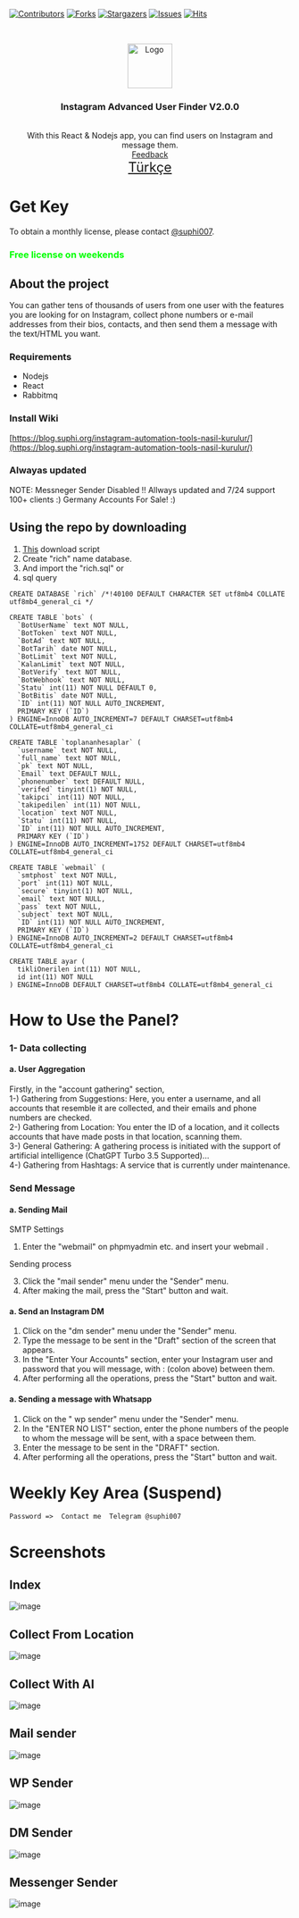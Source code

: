 [![Contributors][contributors-shield]][contributors-url]
[![Forks][forks-shield]][forks-url]
[![Stargazers][stars-shield]][stars-url]
[![Issues][issues-shield]][issues-url]
[![Hits](https://hits.seeyoufarm.com/api/count/incr/badge.svg?url=https://github.com/suphiyasin/Instagram-Automation-Tools&count_bg=%23C83D3D&title_bg=%23057386&icon=&icon_color=%23BA0808&title=View&edge_flat=false)](https://github.com/suphiyasin/Instagram-Automation-Tools)


<br />
<p align="center">
<a href="https://github.com/suphiyasin/Instagram-Automation-Tools/">
<img src="https://cdn.cdnlogo.com/logos/i/4/instagram.svg" alt="Logo" width="80" height="80" />
</a>

<h3 align="center">Instagram Advanced User Finder V2.0.0</h3>

<p align="center">
   <br/>
    With this React & Nodejs app, you can find users on Instagram and message them.
    <br>
    <a href="https://github.com/suphiyasin/Instagram-Automation-Tools/issues">Feedback</a>
    <br>
    <a href="https://suphi.org/docs.html" style="font-size:24px">Türkçe</a>
</p>



# Get Key
To obtain a monthly license, please contact <a href="https://t.me/suphi007">@suphi007</a>.
<br>

### <font style="color:#00ff00">Free license on weekends</font>

## About the project

You can gather tens of thousands of users from one user with the features you are looking for on Instagram, collect phone numbers or e-mail addresses from their bios, contacts, and then send them a message with the text/HTML you want.

### Requirements

- Nodejs
- React
- Rabbitmq

### Install Wiki
[https://blog.suphi.org/instagram-automation-tools-nasil-kurulur/](https://blog.suphi.org/instagram-automation-tools-nasil-kurulur/)

### Alwayas updated
NOTE: Messneger Sender Disabled !! 
Allways updated and 7/24 support 100+ clients :)
Germany Accounts For Sale! :)

## Using the repo by downloading

1. <a href="https://github.com/suphiyasin/Instagram-Automation-Tools/archive/refs/heads/main.zip">This</a> download script
2. Create "rich" name database.
3. And import the "rich.sql" or
4. sql query
```mysql
CREATE DATABASE `rich` /*!40100 DEFAULT CHARACTER SET utf8mb4 COLLATE utf8mb4_general_ci */

CREATE TABLE `bots` (
  `BotUserName` text NOT NULL,
  `BotToken` text NOT NULL,
  `BotAd` text NOT NULL,
  `BotTarih` date NOT NULL,
  `BotLimit` text NOT NULL,
  `KalanLimit` text NOT NULL,
  `BotVerify` text NOT NULL,
  `BotWebhook` text NOT NULL,
  `Statu` int(11) NOT NULL DEFAULT 0,
  `BotBitis` date NOT NULL,
  `ID` int(11) NOT NULL AUTO_INCREMENT,
  PRIMARY KEY (`ID`)
) ENGINE=InnoDB AUTO_INCREMENT=7 DEFAULT CHARSET=utf8mb4 COLLATE=utf8mb4_general_ci

CREATE TABLE `toplananhesaplar` (
  `username` text NOT NULL,
  `full_name` text NOT NULL,
  `pk` text NOT NULL,
  `Email` text DEFAULT NULL,
  `phonenumber` text DEFAULT NULL,
  `verifed` tinyint(1) NOT NULL,
  `takipci` int(11) NOT NULL,
  `takipedilen` int(11) NOT NULL,
  `location` text NOT NULL,
  `Statu` int(11) NOT NULL,
  `ID` int(11) NOT NULL AUTO_INCREMENT,
  PRIMARY KEY (`ID`)
) ENGINE=InnoDB AUTO_INCREMENT=1752 DEFAULT CHARSET=utf8mb4 COLLATE=utf8mb4_general_ci

CREATE TABLE `webmail` (
  `smtphost` text NOT NULL,
  `port` int(11) NOT NULL,
  `secure` tinyint(1) NOT NULL,
  `email` text NOT NULL,
  `pass` text NOT NULL,
  `subject` text NOT NULL,
  `ID` int(11) NOT NULL AUTO_INCREMENT,
  PRIMARY KEY (`ID`)
) ENGINE=InnoDB AUTO_INCREMENT=2 DEFAULT CHARSET=utf8mb4 COLLATE=utf8mb4_general_ci

CREATE TABLE ayar (
  tikliOnerilen int(11) NOT NULL,
  id int(11) NOT NULL
) ENGINE=InnoDB DEFAULT CHARSET=utf8mb4 COLLATE=utf8mb4_general_ci

```


# How to Use the Panel?

### 1- Data collecting

#### a. User Aggregation
Firstly, in the "account gathering" section, <br/>
1-) Gathering from Suggestions: Here, you enter a username, and all accounts that resemble it are collected, and their emails and phone numbers are checked.<br/>
2-) Gathering from Location: You enter the ID of a location, and it collects accounts that have made posts in that location, scanning them.<br/>
3-) General Gathering: A gathering process is initiated with the support of artificial intelligence (ChatGPT Turbo 3.5 Supported)...<br/>
4-) Gathering from Hashtags: A service that is currently under maintenance.<br/>

### Send Message

#### a. Sending Mail

SMTP Settings
1. Enter the "webmail" on phpmyadmin etc. and insert your webmail .

Sending process

3. Click the "mail sender" menu under the "Sender" menu.<br/>
4. After making the mail, press the "Start" button and wait.

#### a. Send an Instagram DM

1. Click on the "dm sender" menu under the "Sender" menu.<br/>
2. Type the message to be sent in the "Draft" section of the screen that appears.<br/>
3. In the "Enter Your Accounts" section, enter your Instagram user and password that you will message, with : (colon above) between them.<br/>
4. After performing all the operations, press the "Start" button and wait.<br/>

#### a. Sending a message with Whatsapp

1. Click on the " wp sender" menu under the "Sender" menu.
2. In the "ENTER NO LIST" section, enter the phone numbers of the people to whom the message will be sent, with a space between them.
3. Enter the message to be sent in the "DRAFT" section.
4. After performing all the operations, press the "Start" button and wait.

# Weekly Key Area (Suspend)
```
Password =>  Contact me  Telegram @suphi007
``` 
# Screenshots
## Index
![image](https://github.com/suphiyasin/Instagram-Automation-Tools/assets/65618247/83ff4e0b-2d90-4c98-bf26-cf1f96b5ae2d)

## Collect From Location
![image](https://github.com/suphiyasin/Instagram-Automation-Tools/assets/65618247/33858e02-2c24-4c92-89ce-3f95a2e876c0)

## Collect With AI
![image](https://github.com/suphiyasin/Instagram-Automation-Tools/assets/65618247/4a3ca197-95f3-4d90-91d8-6a90836336b6)

## Mail sender
![image](https://github.com/suphiyasin/Instagram-Automation-Tools/assets/65618247/08ad589a-232c-4af4-9e5f-1d805ef6de84)

## WP Sender 
![image](https://github.com/suphiyasin/Instagram-Automation-Tools/assets/65618247/7742cbea-c855-4e85-a5a3-4f6f46fd9044)

## DM Sender
![image](https://github.com/suphiyasin/Instagram-Automation-Tools/assets/65618247/4d10327c-b490-4624-8785-1f3932dd43a1)

## Messenger Sender
![image](https://github.com/suphiyasin/Instagram-Automation-Tools/assets/65618247/ad487f7b-a8af-476d-bd8c-42000e005639)


[contributors-shield]: https://img.shields.io/github/contributors/suphiyasin/Instagram-Automation-Tools.svg?style=for-the-badge
[contributors-url]: https://github.com/suphiyasin/Instagram-Automation-Tools/graphs/contributors
[forks-shield]: https://img.shields.io/github/forks/suphiyasin/Instagram-Automation-Tools.svg?style=for-the-badge
[forks-url]: https://github.com/suphiyasin/Instagram-Automation-Tools/network/members
[stars-shield]: https://img.shields.io/github/stars/suphiyasin/Instagram-Automation-Tools.svg?style=for-the-badge
[stars-url]: https://github.com/suphiyasin/Instagram-Automation-Tools/stargazers
[issues-shield]: https://img.shields.io/github/issues/suphiyasin/Instagram-Automation-Tools.svg?style=for-the-badge
[issues-url]: https://github.com/suphiyasin/Instagram-Automation-Tools/issues
